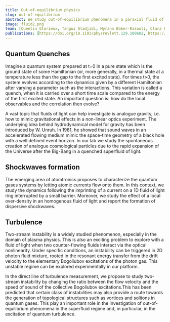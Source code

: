 ```yaml
---
title: Out-of-equilibrium physics
slug: out-of-equilibrium
abstract: We study out-of-equilibrium phenomena in a paraxial fluid of light. Since we can shape the fluid density and velocity with a high degree of control and detect the full wave-function of our state (density and phase) we have access to novel experiments with unprecedented control. 
image: fluid2.png
team: [Quentin Glorieux, Tangui Aladjidi, Myrann Baker-Rasooli, Clara Piekarski, Alix Merolle]
publications: [https://doi.org/10.1103/physrevlett.129.100602, https://doi.org/10.1103/physrevlett.126.183901, https://doi.org/10.1209/0295-5075/134/24001, https://doi.org/10.1103/physreva.104.013515, https://doi.org/10.1364/optica.405946, https://doi.org/10.1103/physrevlett.123.215301]
---
```

## Quantum Quenches

Imagine a quantum system prepared at t=0 in a pure state which is the ground state of some Hamiltonian (or, more generally, in a thermal state at a temperature less than the gap to the first excited state). For times t>0, the system evolves according to the dynamics given by a different Hamiltonian after varying a parameter such as the interactions.
This variation is called a quench, when it is carried over a short time scale compared to the energy of the first excited state.
An important question is: how do the local observables and the correlation then evolve?

A vast topic that fluids of light can help investigate is analogue gravity, i.e. how to mimic gravitational effects in a non-linear optics experiment. The underlying idea behind hydrodynamical model for gravity has been introduced by W. Unruh. In 1981, he showed that sound waves in an accelerated flowing medium mimic the space-time geometry of a black hole with a well defined event horizon.
In our lab we study the spontaneous creation of analogue cosmological particles due to the rapid expansion of the Universe after the Big-Bang in a quenched superfluid of light.

## Shockwaves formation

The emerging area of atomtronics proposes to characterize the quantum gases systems by letting atomic currents flow onto them. In this context, we study the dynamics following the imprinting of a current on a 1D fluid of light ring interrupted by a small barrier. Moreover, we study the effect of a local over-density in an homogenous fluid of light and report the formation of dispersive shockwaves.

## Turbulence

Two-stream instability is a widely studied phenomenon, especially in the domain of plasma physics.
This is also an exciting problem to explore with a fluid of light when two counter-flowing fluids interact via the optical nonlinearity.
Under specific conditions, an instability can be triggered in 2D photon fluid mixture, rooted in the resonant energy transfer from the drift velocity to the elementary Bogoliubov excitations of the photon gas.
This unstable regime can be explored experimentally in our platform.

In the direct line of turbulence measurement, we propose to study two-stream instability by changing the ratio between the flow velocity and the speed of sound of the collective Bogoliubov excitations.This has been predicted that certain class of instabilities may also provide a route towards the generation of topological structures such as vortices and solitons in quantum gases. This play an important role in the investigation of out-of-equilibrium phenomena in the superfluid regime and, in particular, in the excitation of quantum turbulence.